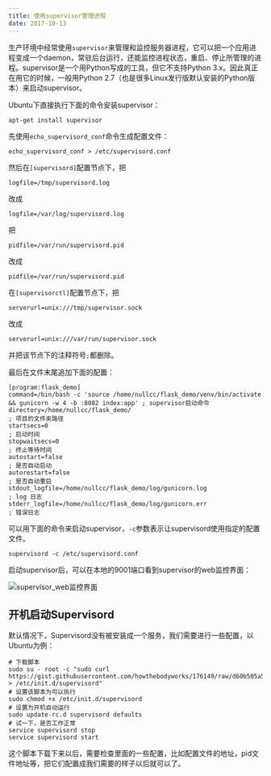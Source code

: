 ```yaml
---
title: 使用supervisor管理进程
date: 2017-10-13
---
```


生产环境中经常使用`supervisor`来管理和监控服务器进程，它可以把一个应用进程变成一个daemon，常驻后台运行，还能监控进程状态，重启、停止所管理的进程。supervisor是一个用Python写成的工具，但它不支持Python 3.x。因此真正在用它的时候，一般用Python 2.7（也是很多Linux发行版默认安装的Python版本）来启动supervisor。

Ubuntu下直接执行下面的命令安装supervisor：

```shell
apt-get install supervisor
```

先使用`echo_supervisord_conf`命令生成配置文件：

```shell
echo_supervisord_conf > /etc/supervisord.conf
```

然后在`[supervisord]`配置节点下，把

```shell
logfile=/tmp/supervisord.log
```
改成
```shell
logfile=/var/log/supervisord.log
```

把
```shell
pidfile=/var/run/supervisord.pid
```
改成
```shell
pidfile=/var/run/supervisord.pid
```

在`[supervisorctl]`配置节点下，把

```shell
serverurl=unix:///tmp/supervisor.sock
```
改成
```shell
serverurl=unix:///var/run/supervisor.sock
```
并把该节点下的注释符号`;`都删除。

最后在文件末尾追加下面的配置：

```shell
[program:flask_demo]
command=/bin/bash -c 'source /home/nullcc/flask_demo/venv/bin/activate && gunicorn -w 4 -b :8082 index:app' ; supervisor启动命令
directory=/home/nullcc/flask_demo/                                          ; 项目的文件夹路径
startsecs=0                                                                 ; 启动时间
stopwaitsecs=0                                                              ; 终止等待时间
autostart=false                                                             ; 是否自动启动
autorestart=false                                                           ; 是否自动重启
stdout_logfile=/home/nullcc/flask_demo/log/gunicorn.log                     ; log 日志
stderr_logfile=/home/nullcc/flask_demo/log/gunicorn.err                     ; 错误日志
```

可以用下面的命令来启动supervisor，`-c`参数表示让supervisord使用指定的配置文件。

```shell
supervisord -c /etc/supervisord.conf
```

启动supervisor后，可以在本地的9001端口看到supervisor的web监控界面：

![supervisor_web监控界面](/assets/images/post_imgs/supervisor_1.png)

## 开机启动Supervisord

默认情况下，Supervisord没有被安装成一个服务，我们需要进行一些配置，以Ubuntu为例：

```shell
# 下载脚本
sudo su - root -c "sudo curl https://gist.githubusercontent.com/howthebodyworks/176149/raw/d60b505a585dda836fadecca8f6b03884153196b/supervisord.sh > /etc/init.d/supervisord"
# 设置该脚本为可以执行
sudo chmod +x /etc/init.d/supervisord
# 设置为开机自动运行
sudo update-rc.d supervisord defaults
# 试一下，是否工作正常
service supervisord stop
service supervisord start
```

这个脚本下载下来以后，需要检查里面的一些配置，比如配置文件的地址，pid文件地址等，把它们配置成我们需要的样子以后就可以了。
